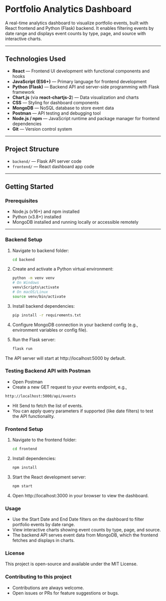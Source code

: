 # Portfolio Analytics Dashboard

A real-time analytics dashboard to visualize portfolio events, built with React frontend and Python (Flask) backend. It enables filtering events by date range and displays event counts by type, page, and source with interactive charts.

---

## Technologies Used

- **React** — Frontend UI development with functional components and hooks  
- **JavaScript (ES6+)** — Primary language for frontend development  
- **Python (Flask)** — Backend API and server-side programming with Flask framework  
- **Chart.js** (via **react-chartjs-2**) — Data visualization and charts  
- **CSS** — Styling for dashboard components  
- **MongoDB** — NoSQL database to store event data  
- **Postman** — API testing and debugging tool  
- **Node.js / npm** — JavaScript runtime and package manager for frontend dependencies  
- **Git** — Version control system  

---

## Project Structure

- `backend/` — Flask API server code  
- `frontend/` — React dashboard app code  

---

## Getting Started

### Prerequisites

- Node.js (v16+) and npm installed  
- Python (v3.8+) installed  
- MongoDB installed and running locally or accessible remotely  

---

### Backend Setup

1. Navigate to backend folder:

   ```bash
   cd backend
2. Create and activate a Python virtual environment:
   
   ```bash
   python -m venv venv
   # On Windows
   venv\Scripts\activate
   # On macOS/Linux
   source venv/bin/activate
3. Install backend dependencies:
   ```bash
   pip install -r requirements.txt
4. Configure MongoDB connection in your backend config (e.g., environment variables or config file).
5. Run the Flask server:
   ```bash
   flask run
  The API server will start at http://localhost:5000 by default.

### Testing Backend API with Postman
- Open Postman
- Create a new GET request to your events endpoint, e.g.,
```bash
http://localhost:5000/api/events
```
- Hit Send to fetch the list of events.
- You can apply query parameters if supported (like date filters) to test the API functionality.

### Frontend Setup
1. Navigate to the frontend folder:
   ```bash
   cd frontend

2. Install dependencies:
   ```bash
   npm install
3. Start the React development server:
   ```bash
   npm start
4. Open http://localhost:3000 in your browser to view the dashboard.

### Usage
- Use the Start Date and End Date filters on the dashboard to filter portfolio events by date range.
- View interactive charts showing event counts by type, page, and source.
- The backend API serves event data from MongoDB, which the frontend fetches and displays in charts.

### License
This project is open-source and available under the MIT License.

### Contributing to this project
- Contributions are always welcome.
- Open issues or PRs for feature suggestions or bugs.







